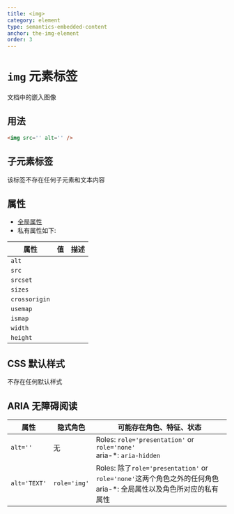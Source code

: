 ```yaml
---
title: <img>
category: element
type: semantics-embedded-content
anchor: the-img-element
order: 3
---
```


# `img` 元素标签

文档中的嵌入图像

## 用法

```html
<img src='' alt='' />
```

## 子元素标签

该标签不存在任何子元素和文本内容

## 属性

* [全局属性](/front-end/HTML/attribute#anchor-全局属性)
* 私有属性如下:

| 属性 | 值 | 描述 |
| ---- | ---- | ---- |
| `alt` | | |
| `src` | | |
| `srcset` | | |
| `sizes` | | |
| `crossorigin` | | |
| `usemap` | | |
| `ismap` | | |
| `width` | | |
| `height` | | |

## CSS 默认样式

不存在任何默认样式

## ARIA 无障碍阅读

| 属性 | 隐式角色 | 可能存在角色、特征、状态 |
| ---- | ---- | ---- |
| `alt=''` | 无 | Roles: `role='presentation'` or `role='none'` <br> aria-*: `aria-hidden` |
| `alt='TEXT'` | `role='img'` | Roles: 除了`role='presentation'` or `role='none'`这两个角色之外的任何角色 <br> aria-*: 全局属性以及角色所对应的私有属性 |
